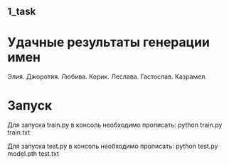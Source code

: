 ## 1_task

# Удачные результаты генерации имен
Элия.
Джоротия.
Любива.
Корик.
Леслава.
Гастослав.
Казрамел.

# Запуск
Для запуска train.py в консоль необходимо прописать:
python train.py train.txt

Для запуска test.py в консоль необходимо прописать:
python test.py model.pth test.txt

